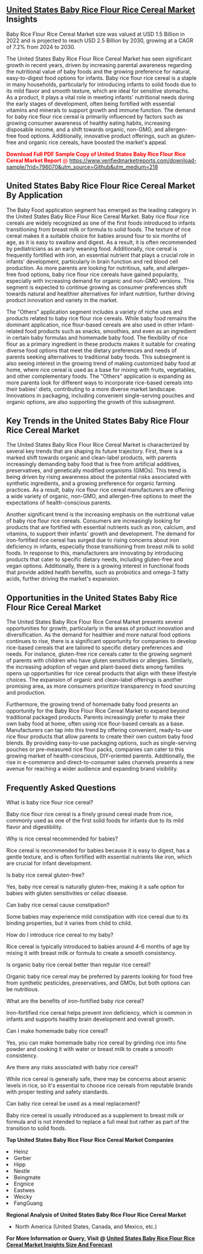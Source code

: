 <h2><a href="https://www.verifiedmarketreports.com/download-sample/?rid=796070&amp;utm_source=Github&amp;utm_medium=218" target="_blank">United States Baby Rice Flour Rice Cereal Market</a> Insights</h2><p>Baby Rice Flour Rice Cereal Market size was valued at USD 1.5 Billion in 2022 and is projected to reach USD 2.5 Billion by 2030, growing at a CAGR of 7.2% from 2024 to 2030.</p><p><p>The United States Baby Rice Flour Rice Cereal Market has seen significant growth in recent years, driven by increasing parental awareness regarding the nutritional value of baby foods and the growing preference for natural, easy-to-digest food options for infants. Baby rice flour rice cereal is a staple in many households, particularly for introducing infants to solid foods due to its mild flavor and smooth texture, which are ideal for sensitive stomachs. As a product, it plays a vital role in meeting infants' nutritional needs during the early stages of development, often being fortified with essential vitamins and minerals to support growth and immune function. The demand for baby rice flour rice cereal is primarily influenced by factors such as growing consumer awareness of healthy eating habits, increasing disposable income, and a shift towards organic, non-GMO, and allergen-free food options. Additionally, innovative product offerings, such as gluten-free and organic rice cereals, have boosted the market's appeal. <p><span class=""><span style="color: #ff0000;"><strong>Download Full PDF Sample Copy of United States Baby Rice Flour Rice Cereal Market Report</strong> @ </span><a href="https://www.verifiedmarketreports.com/download-sample/?rid=796070&amp;utm_source=Github&amp;utm_medium=218" target="_blank">https://www.verifiedmarketreports.com/download-sample/?rid=796070&amp;utm_source=Github&amp;utm_medium=218</a></span></p></p> <h2>United States Baby Rice Flour Rice Cereal Market By Application</h2> <p>The Baby Food application segment has emerged as the leading category in the United States Baby Rice Flour Rice Cereal Market. Baby rice flour rice cereals are widely recognized as one of the first foods introduced to infants transitioning from breast milk or formula to solid foods. The texture of rice cereal makes it a suitable choice for babies around four to six months of age, as it is easy to swallow and digest. As a result, it is often recommended by pediatricians as an early weaning food. Additionally, rice cereal is frequently fortified with iron, an essential nutrient that plays a crucial role in infants' development, particularly in brain function and red blood cell production. As more parents are looking for nutritious, safe, and allergen-free food options, baby rice flour rice cereals have gained popularity, especially with increasing demand for organic and non-GMO versions. This segment is expected to continue growing as consumer preferences shift towards natural and healthier alternatives for infant nutrition, further driving product innovation and variety in the market.</p> <p>The "Others" application segment includes a variety of niche uses and products related to baby rice flour rice cereals. While baby food remains the dominant application, rice flour-based cereals are also used in other infant-related food products such as snacks, smoothies, and even as an ingredient in certain baby formulas and homemade baby food. The flexibility of rice flour as a primary ingredient in these products makes it suitable for creating diverse food options that meet the dietary preferences and needs of parents seeking alternatives to traditional baby foods. This subsegment is also seeing interest in the growing trend of making customized baby food at home, where rice cereal is used as a base for mixing with fruits, vegetables, and other complementary foods. The "Others" application is expanding as more parents look for different ways to incorporate rice-based cereals into their babies' diets, contributing to a more diverse market landscape. Innovations in packaging, including convenient single-serving pouches and organic options, are also supporting the growth of this subsegment.</p> <h2>Key Trends in the United States Baby Rice Flour Rice Cereal Market</h2> <p>The United States Baby Rice Flour Rice Cereal Market is characterized by several key trends that are shaping its future trajectory. First, there is a marked shift towards organic and clean-label products, with parents increasingly demanding baby food that is free from artificial additives, preservatives, and genetically modified organisms (GMOs). This trend is being driven by rising awareness about the potential risks associated with synthetic ingredients, and a growing preference for organic farming practices. As a result, baby rice flour rice cereal manufacturers are offering a wide variety of organic, non-GMO, and allergen-free options to meet the expectations of health-conscious parents.</p> <p>Another significant trend is the increasing emphasis on the nutritional value of baby rice flour rice cereals. Consumers are increasingly looking for products that are fortified with essential nutrients such as iron, calcium, and vitamins, to support their infants' growth and development. The demand for iron-fortified rice cereal has surged due to rising concerns about iron deficiency in infants, especially those transitioning from breast milk to solid foods. In response to this, manufacturers are innovating by introducing products that cater to specific dietary needs, including gluten-free and vegan options. Additionally, there is a growing interest in functional foods that provide added health benefits, such as probiotics and omega-3 fatty acids, further driving the market's expansion.</p> <h2>Opportunities in the United States Baby Rice Flour Rice Cereal Market</h2> <p>The United States Baby Rice Flour Rice Cereal Market presents several opportunities for growth, particularly in the areas of product innovation and diversification. As the demand for healthier and more natural food options continues to rise, there is a significant opportunity for companies to develop rice-based cereals that are tailored to specific dietary preferences and needs. For instance, gluten-free rice cereals cater to the growing segment of parents with children who have gluten sensitivities or allergies. Similarly, the increasing adoption of vegan and plant-based diets among families opens up opportunities for rice cereal products that align with these lifestyle choices. The expansion of organic and clean-label offerings is another promising area, as more consumers prioritize transparency in food sourcing and production.</p> <p>Furthermore, the growing trend of homemade baby food presents an opportunity for the Baby Rice Flour Rice Cereal Market to expand beyond traditional packaged products. Parents increasingly prefer to make their own baby food at home, often using rice flour-based cereals as a base. Manufacturers can tap into this trend by offering convenient, ready-to-use rice flour products that allow parents to create their own custom baby food blends. By providing easy-to-use packaging options, such as single-serving pouches or pre-measured rice flour packs, companies can cater to this growing market of health-conscious, DIY-oriented parents. Additionally, the rise in e-commerce and direct-to-consumer sales channels presents a new avenue for reaching a wider audience and expanding brand visibility.</p> <h2>Frequently Asked Questions</h2> <p>What is baby rice flour rice cereal? </p> <p>Baby rice flour rice cereal is a finely ground cereal made from rice, commonly used as one of the first solid foods for infants due to its mild flavor and digestibility.</p> <p>Why is rice cereal recommended for babies? </p> <p>Rice cereal is recommended for babies because it is easy to digest, has a gentle texture, and is often fortified with essential nutrients like iron, which are crucial for infant development.</p> <p>Is baby rice cereal gluten-free? </p> <p>Yes, baby rice cereal is naturally gluten-free, making it a safe option for babies with gluten sensitivities or celiac disease.</p> <p>Can baby rice cereal cause constipation? </p> <p>Some babies may experience mild constipation with rice cereal due to its binding properties, but it varies from child to child.</p> <p>How do I introduce rice cereal to my baby? </p> <p>Rice cereal is typically introduced to babies around 4-6 months of age by mixing it with breast milk or formula to create a smooth consistency.</p> <p>Is organic baby rice cereal better than regular rice cereal? </p> <p>Organic baby rice cereal may be preferred by parents looking for food free from synthetic pesticides, preservatives, and GMOs, but both options can be nutritious.</p> <p>What are the benefits of iron-fortified baby rice cereal? </p> <p>Iron-fortified rice cereal helps prevent iron deficiency, which is common in infants and supports healthy brain development and overall growth.</p> <p>Can I make homemade baby rice cereal? </p> <p>Yes, you can make homemade baby rice cereal by grinding rice into fine powder and cooking it with water or breast milk to create a smooth consistency.</p> <p>Are there any risks associated with baby rice cereal? </p> <p>While rice cereal is generally safe, there may be concerns about arsenic levels in rice, so it's essential to choose rice cereals from reputable brands with proper testing and safety standards.</p> <p>Can baby rice cereal be used as a meal replacement? </p> <p>Baby rice cereal is usually introduced as a supplement to breast milk or formula and is not intended to replace a full meal but rather as part of the transition to solid foods.</p> </p><p><strong>Top United States Baby Rice Flour Rice Cereal Market Companies</strong></p><div data-test-id=""><p><li>Heinz</li><li> Gerber</li><li> Hipp</li><li> Nestle</li><li> Beingmate</li><li> Engnice</li><li> Eastwes</li><li> Weicky</li><li> FangGuang</li></p><div><strong>Regional Analysis of&nbsp;United States Baby Rice Flour Rice Cereal Market</strong></div><ul><li dir="ltr"><p dir="ltr">North America&nbsp;(United States, Canada, and Mexico, etc.)</p></li></ul><p><strong>For More Information or Query, Visit @&nbsp;</strong><strong><a href="https://www.verifiedmarketreports.com/product/baby-rice-flour-rice-cereal-market/?utm_source=Github&amp;utm_medium=218" target="_blank">United States Baby Rice Flour Rice Cereal Market Insights Size And Forecast</a></strong></p></div>
